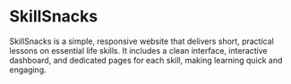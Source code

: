 # SkillSnacks
SkillSnacks is a simple, responsive website that delivers short, practical lessons on essential life skills. It includes a clean interface, interactive dashboard, and dedicated pages for each skill, making learning quick and engaging.
